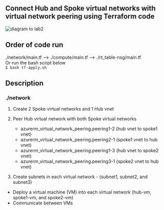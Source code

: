 ## Connect Hub and Spoke virtual networks with virtual network peering using Terraform code

![diagram to lab2](https://learn.microsoft.com/en-us/azure/virtual-network/media/tutorial-connect-virtual-networks-portal/resources-diagram.png#lightbox)
## Order of code run
./network/main.tf --> ./compute/main.tf --> ./rt_table-nsg/main.tf\
Or run the bash script below\
``` $ bash tf-apply.sh ```

## Description

### ./network
1. Create 2 Spoke virtual networks and 1 Hub vnet
  
2. Peer Hub virtual network with both Spoke virtual networks
   - azurerm_virtual_network_peering.peering1-2 (hub vnet to spoke1 vnet) 
   - azurerm_virtual_network_peering.peering2-1 (spoke1 vnet to hub vnet)
   - azurerm_virtual_network_peering.peering1-3 (hub vnet to spoke2 vnet) 
   - azurerm_virtual_network_peering.peering3-1 (spoke2 vnet to hub vnet)

3. Create subnets in each virtual network - (subnet1, subnet2, and subnet3) 
 




- Deploy a virtual machine (VM) into each virtual network (hub-vm, spoke1-vm, and spoke2-vm)
- Communicate between VMs

